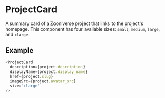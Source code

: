 # ProjectCard

A summary card of a Zooniverse project that links to the project's homepage. This component has four available sizes: `small`, `medium`, `large`, and `xlarge`.

## Example

```js
<ProjectCard
  description={project.description}
  displayName={project.display_name}
  href={project.slug}
  imageSrc={project.avatar_src}
  size='xlarge'
/>
```
